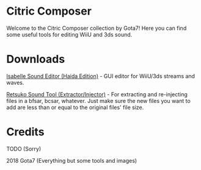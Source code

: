 # Citric Composer
Welcome to the Citric Composer collection by Gota7!
Here you can find some useful tools for editing WiiU and 3ds sound.


# Downloads
[Isabelle Sound Editor (Haida Edition)](https://github.com/Gota7/Citric-Composer/blob/master/Citric%20Composer/bin/Debug/Isabelle%20Sound%20Editor.zip?raw=true) - GUI editor for WiiU/3ds streams and waves.

[Retsuko Sound Tool (Extractor/Injector)](https://github.com/Gota7/Citric-Composer/blob/master/Retsuko%20Sound%20Editor/Retsuko%20Sound%20Editor/bin/Debug/Retsuko%20Sound%20Tool.zip?raw=true) - For extracting and re-injecting files in a bfsar, bcsar, whatever. Just make sure the new files you want to add are less than or equal to the original files' file size.


# Credits
TODO (Sorry)

2018 Gota7
(Everything but some tools and images)
